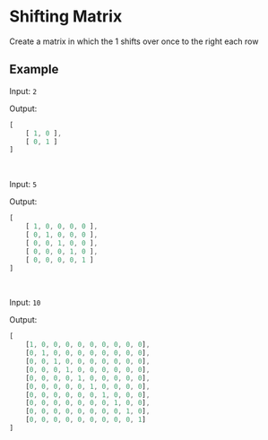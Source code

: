 # Shifting Matrix

Create a matrix in which the 1 shifts over once to the right each row

## Example

Input: `2`

Output:

```js
[
    [ 1, 0 ],
    [ 0, 1 ]
]
```

</br>

Input: `5`

Output:
```js
[
    [ 1, 0, 0, 0, 0 ],
    [ 0, 1, 0, 0, 0 ],
    [ 0, 0, 1, 0, 0 ],
    [ 0, 0, 0, 1, 0 ],
    [ 0, 0, 0, 0, 1 ]
]
```

</br>

Input: `10`

Output:
```js
[
    [1, 0, 0, 0, 0, 0, 0, 0, 0, 0], 
    [0, 1, 0, 0, 0, 0, 0, 0, 0, 0], 
    [0, 0, 1, 0, 0, 0, 0, 0, 0, 0], 
    [0, 0, 0, 1, 0, 0, 0, 0, 0, 0], 
    [0, 0, 0, 0, 1, 0, 0, 0, 0, 0], 
    [0, 0, 0, 0, 0, 1, 0, 0, 0, 0], 
    [0, 0, 0, 0, 0, 0, 1, 0, 0, 0], 
    [0, 0, 0, 0, 0, 0, 0, 1, 0, 0], 
    [0, 0, 0, 0, 0, 0, 0, 0, 1, 0], 
    [0, 0, 0, 0, 0, 0, 0, 0, 0, 1]
]
```

